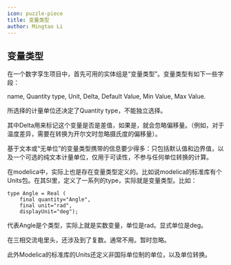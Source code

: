 ```yaml
---
icon: puzzle-piece
title: 变量类型
author: Mingtao Li
---
```


## 变量类型
在一个数字孪生项目中，首先可用的实体组是“变量类型”。变量类型有如下一些字段：

name, Quantity type, Unit, Delta, Default Value, Min Value, Max Value.

所选择的计量单位还决定了Quantity type，不能独立选择。

其中Delta用来标记这个变量是否是差值，如果是，就会忽略偏移量。（例如，对于温度差异，需要在转换为开尔文时忽略摄氏度的偏移量）。

基于文本或“无单位”的变量类型携带的信息要少得多：只包括默认值和边界值，以及一个可选的纯文本计量单位，仅用于可读性，不参与任何单位转换的计算。

在modelica中，实际上也是存在变量类型定义的。比如说modelica的标准库有个Units包。在其SI里，定义了一系列的type，实际就是变量类型。比如：

```modelica
type Angle = Real (
    final quantity="Angle",
    final unit="rad",
    displayUnit="deg");
```
代表Angle是个类型，实际上就是实数变量，单位是rad。显式单位是deg。

在三相交流电里头，还涉及到了复数。通常不用。暂时忽略。

此外Modelica的标准库的Units还定义非国际单位制的单位，以及单位转换。

